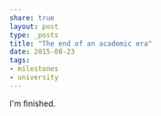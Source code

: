 ```yaml
---
share: true
layout: post
type: _posts
title: "The end of an academic era"
date: 2015-08-23
tags:
- milestones
- university
---
```

I'm finished.
